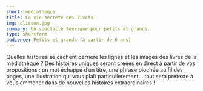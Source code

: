 ```yaml
---
short: mediatheque
title: La vie secrète des livres
img: clisson.jpg
summary: Un spectacle féérique pour petits et grands.
type: shortform
audience: Petits et grands (à partir de 6 ans)
---
```


Quelles histoires se cachent derrière les lignes et les images des livres de la médiathèque ? Des histoires uniques seront créées en direct à partir de vos propositions : un mot échappé d’un titre, une phrase piochée au fil des pages, une illustration qui vous plaît particulièrement... tout sera prétexte à vous emmener dans de nouvelles histoires extraordinaires ! 